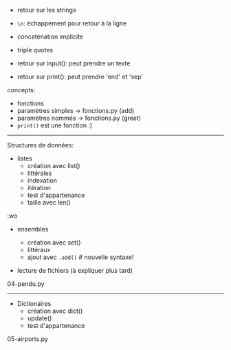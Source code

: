 
* retour sur les strings
* `\n`: échappement pour retour à la ligne
* concaténation implicite
* triple quotes

* retour sur input(): peut prendre un texte
* retour sur print(): peut prendre 'end' et 'sep'

concepts:

* fonctions
* paramètres simples -> fonctions.py (add)
* paramètres nommés -> fonctions.py (greet)
* `print()` est une fonction :)

---

Structures de données:

* listes
  * création avec list()
  * littérales
  * indexation
  * itération
  * test d'appartenance
  * taille avec len()


:wo

* ensembles
  * création avec set()
  * littéraux
  * ajout avec `.add()`  # nouvelle syntaxe!

* lecture de fichiers (à expliquer plus tard)

04-pendu.py

---

* Dictionaires
  * création avec dict()
  * update()
  * test d'appartenance

05-airports.py
